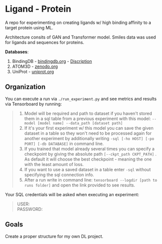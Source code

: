 # Ligand - Protein 
A repo for experimenting on creating ligands w/ high binding affinity to a target protein using ML.

Architecture consits of GAN and Transformer model. Smiles data was used for ligands and sequences for proteins. 

**Databases**:

1. BindingDB - [bindingdb.org](https://www.bindingdb.org/rwd/bind/chemsearch/marvin/Download.jsp) - [Discription](https://www.bindingdb.org/bind/chemsearch/marvin/BindingDB-SDfile-Specification.pdf)
2. ATOM3D - [zenodo.org](https://zenodo.org/record/4914718#.Y7_vRafMKV6)
3. UniProt - [uniprot.org](https://www.uniprot.org/help/downloads#embeddings)


<h2> Organization </h2>

You can execute a run via `./run_experiment.py` and see metrics and results via Tensorboard by running:

> 1. Model will be required and path to dataset if you haven't stored them in a sql table from a previous experiment with this model:  `--model [model name] --data_path [dataset path]` <br>
> 2. If it's your first experiment w/ this model you can save the given dataset in a table so they won't need to be processed again for another experiment by additionally writing `-sql [-ho HOST] [-po PORT] [-db DATABASE]` in command line.
> 3. If you trained that model already several times you can specify a checkpoint by giving the absolute path `[--ckpt_path CKPT_PATH]` . As default it will choose the best checkpoint - meaning the one with the least amount of loss.
> 4. If you want to use a saved dataset in a table enter `-sql` without specifying the sql connection info.
> 5. After a run write in command line:
`tensorboard --logdir [path to runs folder]` and open the link provided to see results.

Your SQL credentials will be asked when executing an experiment:

> USER: <br>
> PASSWORD: <br>

<h2> Goals </h2>
Create a proper structure for my own DL project.
